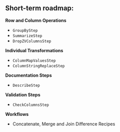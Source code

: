 
## Short-term roadmap:

**Row and Column Operations**

- `GroupByStep`
- `SummarizeStep`
- `DropZVColumnsStep`

**Individual Transformations**

- `ColumnMapValuesStep`
- `ColumnStringReplaceStep`

**Documentation Steps**

- `DescribeStep`

**Validation Steps**

- `CheckColumnsStep`

**Workflows**

- Concatenate, Merge and Join Difference Recipes
